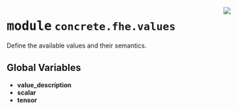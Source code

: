 <!-- markdownlint-disable -->

<a href="../../frontends/concrete-python/concrete/fhe/values/__init__.py#L0"><img align="right" style="float:right;" src="https://img.shields.io/badge/-source-cccccc?style=flat-square"></a>

# <kbd>module</kbd> `concrete.fhe.values`
Define the available values and their semantics. 

**Global Variables**
---------------
- **value_description**
- **scalar**
- **tensor**


